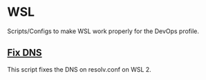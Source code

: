 # WSL

Scripts/Configs to make WSL work properly for the DevOps profile.

## [Fix DNS](fix-dns-wsl2.sh)

This script fixes the DNS on resolv.conf on WSL 2.
